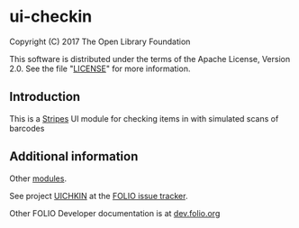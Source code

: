 # ui-checkin
Copyright (C) 2017 The Open Library Foundation

This software is distributed under the terms of the Apache License,
Version 2.0. See the file "[LICENSE](LICENSE)" for more information.

## Introduction
This is a [Stripes](https://github.com/folio-org/stripes-core/) UI module
for checking items in with simulated scans of barcodes
## Additional information

Other [modules](http://dev.folio.org/source-code/#client-side).

See project [UICHKIN](https://issues.folio.org/browse/UICHKIN)
at the [FOLIO issue tracker](http://dev.folio.org/community/guide-issues).

Other FOLIO Developer documentation is at [dev.folio.org](http://dev.folio.org/)
